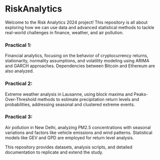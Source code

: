 # RiskAnalytics

Welcome to the Risk Analytics 2024 project! This repository is all about exploring how we can use data and advanced statistical methods to tackle real-world challenges in finance, weather, and air pollution.

### Practical 1:
Financial analytics, focusing on the behavior of cryptocurrency returns, stationarity, normality assumptions, and volatility modeling using ARIMA and GARCH approaches. Dependencies between Bitcoin and Ethereum are also analyzed.

### Practical 2: 
Extreme weather analysis in Lausanne, using block maxima and Peaks-Over-Threshold methods to estimate precipitation return levels and probabilities, addressing seasonal and clustered extreme events.

### Practical 3: 
Air pollution in New Delhi, analyzing PM2.5 concentrations with seasonal variations and factors like vehicle emissions and wind patterns. Statistical models like GEV and GPD are employed for return level analysis.

This repository provides datasets, analysis scripts, and detailed documentation to replicate and extend the study.

